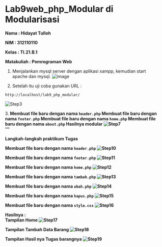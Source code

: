 # Lab9web_php_Modular di Modularisasi

<b>Nama	: Hidayat Tulloh

NIM		: 312110110

Kelas		: TI.21.B.1

Matakuliah	: Pemrograman Web</b>
1.	Menjalankan mysql server dengan aplikasi xampp, kemudian start apache dan mysql.
![image](SS/ss1.png) 

2. Setelah itu uji coba gunakan URL :
```
http://localhost/lab9_php_modular/
```
![Step3](SS/ss2.png)<br>

3.<b> Membuat file baru dengan nama `header.php`
Membuat file baru dengan nama `footer.php`
Membuat file baru dengan nama `home.php`
Membuat file baru dengan nama `about.php`
Hasilnya modular
![Step7](SS/ss3.png)<br>
'''

<b>Langkah-langkah praktikum</b>
<b>Tugas</b>

Membuat file baru dengan nama `header.php`
![Step10](SS/ss4.png)<br>

Membuat file baru dengan nama `footer.php`
![Step11](SS/ss5.png)<br>

Membuat file baru dengan nama `home.php`
![Step12](SS/ss6.png)<br>

Membuat file baru dengan nama `tambah.php`
![Step13](SS/ss7.png)<br>

Membuat file baru dengan nama `ubah.php`
![Step14](SS/ss8.png)<br>

Membuat file baru dengan nama `hapus.php`
![Step15](SS/ss9.png)<br>

Membuat file baru dengan nama `style.css`
![Step16](SS/ss10.png)<br>

Hasilnya :<br>
Tampilan Home
![Step17](SS/ss11.png)<br>

Tampilan Tambah Data Barang
![Step18](SS/ss12.png)<br>

Tampilan Hasil nya Tugas barangnya
![Step19](SS/ss13.png)<br>